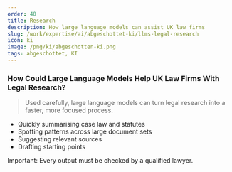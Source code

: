 ```yaml
---
order: 40
title: Research
description: How large language models can assist UK law firms
slug: /work/expertise/ai/abgeschottet-ki/llms-legal-research
icon: ki
image: /png/ki/abgeschotten-ki.png
tags: abgeschottet, KI
---
```


### How Could Large Language Models Help UK Law Firms With Legal Research?

> Used carefully, large language models can turn legal research into a faster, more focused process.

- Quickly summarising case law and statutes
- Spotting patterns across large document sets
- Suggesting relevant sources
- Drafting starting points

Important: Every output must be checked by a qualified lawyer.
